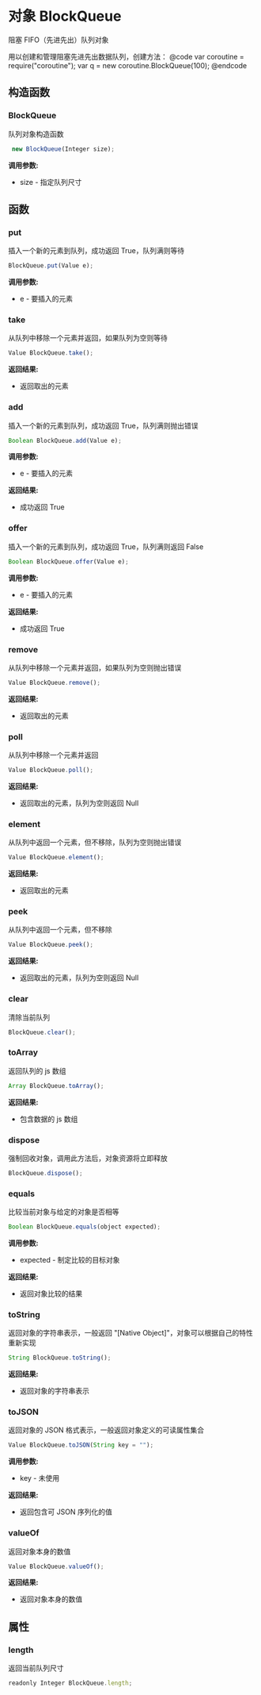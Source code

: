 # 对象 BlockQueue
阻塞 FIFO（先进先出）队列对象

用以创建和管理阻塞先进先出数据队列，创建方法：
@code
var coroutine = require(&#34;coroutine&#34;);
var q = new coroutine.BlockQueue(100);
@endcode
## 构造函数
        
### BlockQueue
队列对象构造函数
```JavaScript
 new BlockQueue(Integer size);
```

**调用参数:**
* size - 指定队列尺寸

## 函数
        
### put
插入一个新的元素到队列，成功返回 True，队列满则等待
```JavaScript
BlockQueue.put(Value e);
```

**调用参数:**
* e - 要插入的元素

### take
从队列中移除一个元素并返回，如果队列为空则等待
```JavaScript
Value BlockQueue.take();
```

**返回结果:**
* 返回取出的元素

### add
插入一个新的元素到队列，成功返回 True，队列满则抛出错误
```JavaScript
Boolean BlockQueue.add(Value e);
```

**调用参数:**
* e - 要插入的元素

**返回结果:**
* 成功返回 True

### offer
插入一个新的元素到队列，成功返回 True，队列满则返回 False
```JavaScript
Boolean BlockQueue.offer(Value e);
```

**调用参数:**
* e - 要插入的元素

**返回结果:**
* 成功返回 True

### remove
从队列中移除一个元素并返回，如果队列为空则抛出错误
```JavaScript
Value BlockQueue.remove();
```

**返回结果:**
* 返回取出的元素

### poll
从队列中移除一个元素并返回
```JavaScript
Value BlockQueue.poll();
```

**返回结果:**
* 返回取出的元素，队列为空则返回 Null

### element
从队列中返回一个元素，但不移除，队列为空则抛出错误
```JavaScript
Value BlockQueue.element();
```

**返回结果:**
* 返回取出的元素

### peek
从队列中返回一个元素，但不移除
```JavaScript
Value BlockQueue.peek();
```

**返回结果:**
* 返回取出的元素，队列为空则返回 Null

### clear
清除当前队列
```JavaScript
BlockQueue.clear();
```

### toArray
返回队列的 js 数组
```JavaScript
Array BlockQueue.toArray();
```

**返回结果:**
* 包含数据的 js 数组

### dispose
强制回收对象，调用此方法后，对象资源将立即释放
```JavaScript
BlockQueue.dispose();
```

### equals
比较当前对象与给定的对象是否相等
```JavaScript
Boolean BlockQueue.equals(object expected);
```

**调用参数:**
* expected - 制定比较的目标对象

**返回结果:**
* 返回对象比较的结果

### toString
返回对象的字符串表示，一般返回 &#34;[Native Object]&#34;，对象可以根据自己的特性重新实现
```JavaScript
String BlockQueue.toString();
```

**返回结果:**
* 返回对象的字符串表示

### toJSON
返回对象的 JSON 格式表示，一般返回对象定义的可读属性集合
```JavaScript
Value BlockQueue.toJSON(String key = "");
```

**调用参数:**
* key - 未使用

**返回结果:**
* 返回包含可 JSON 序列化的值

### valueOf
返回对象本身的数值
```JavaScript
Value BlockQueue.valueOf();
```

**返回结果:**
* 返回对象本身的数值

## 属性
        
### length
返回当前队列尺寸
```JavaScript
readonly Integer BlockQueue.length;
```

